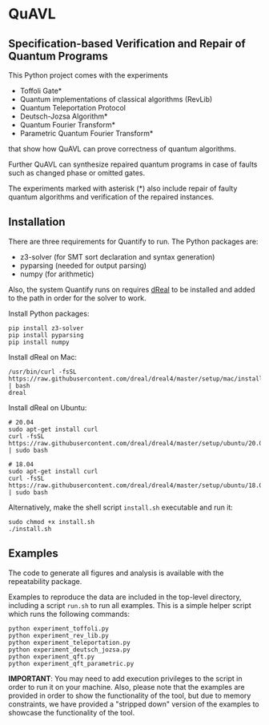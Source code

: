 # QuAVL

## Specification-based Verification and Repair of Quantum Programs

This Python project comes with the experiments

- Toffoli Gate*
- Quantum implementations of classical algorithms (RevLib)
- Quantum Teleportation Protocol
- Deutsch-Jozsa Algorithm*
- Quantum Fourier Transform*
- Parametric Quantum Fourier Transform*

that show how QuAVL can prove correctness of quantum algorithms.

Further QuAVL can synthesize repaired quantum programs in case of faults
such as changed phase or omitted gates.

The experiments marked with asterisk (*) also include repair of faulty quantum algorithms and verification of the 
repaired instances.


## Installation

There are three requirements for Quantify to run. The Python packages are:

- z3-solver (for SMT sort declaration and syntax generation)
- pyparsing (needed for output parsing)
- numpy (for arithmetic)

Also, the system Quantify runs on requires [dReal](http://dreal.github.io) to be installed and added to the path
in order for the solver to work.

Install Python packages:

    pip install z3-solver
    pip install pyparsing
    pip install numpy
    
Install dReal on Mac:

    /usr/bin/curl -fsSL https://raw.githubusercontent.com/dreal/dreal4/master/setup/mac/install.sh | bash
    dreal

Install dReal on Ubuntu:

    # 20.04
    sudo apt-get install curl
    curl -fsSL https://raw.githubusercontent.com/dreal/dreal4/master/setup/ubuntu/20.04/install.sh | sudo bash
    
    # 18.04
    sudo apt-get install curl
    curl -fsSL https://raw.githubusercontent.com/dreal/dreal4/master/setup/ubuntu/18.04/install.sh | sudo bash

Alternatively, make the shell script `install.sh` executable and run it:

    sudo chmod +x install.sh
    ./install.sh


## Examples

The code to generate all figures and analysis is available with the repeatability
package.

Examples to reproduce the data are included in the top-level directory, including a script `run.sh` to run all examples.
This is a simple helper script which runs the following commands:

    python experiment_toffoli.py
    python experiment_rev_lib.py
    python experiment_teleportation.py
    python experiment_deutsch_jozsa.py
    python experiment_qft.py
    python experiment_qft_parametric.py


__IMPORTANT__: You may need to add execution privileges to the script in order to run it on your machine.
Also, please note that the examples are provided in order to show the functionality of the tool,
but due to memory constraints, we have provided a "stripped down" version of the examples to showcase the
functionality of the tool.